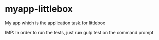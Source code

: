 # myapp-littlebox
My app which is the application task for littlebox

IMP: In order to run the tests, just run gulp test on the command prompt

